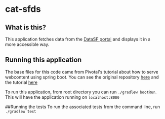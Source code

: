 # cat-sfds

## What is this?
This application fetches data from the [DataSF portal](https://data.sfgov.org/Housing-and-Buildings/Mayor-s-Office-of-Housing-and-Community-Developmen/9rdx-httc) and displays it in a more accessible way.

## Running this application
The base files for this code came from Pivotal's tutorial about how to serve webcontent using spring boot. You can see the original repository [here](https://github.com/spring-guides/gs-serving-web-content) and the tutorial [here](https://spring.io/guides/gs/serving-web-content/#initial)

To run this application, from root directory you can run `./gradlew bootRun`. This will have the application running on `localhost:8080`

##Running the tests
To run the associated tests from the command line, run `./gradlew test`
